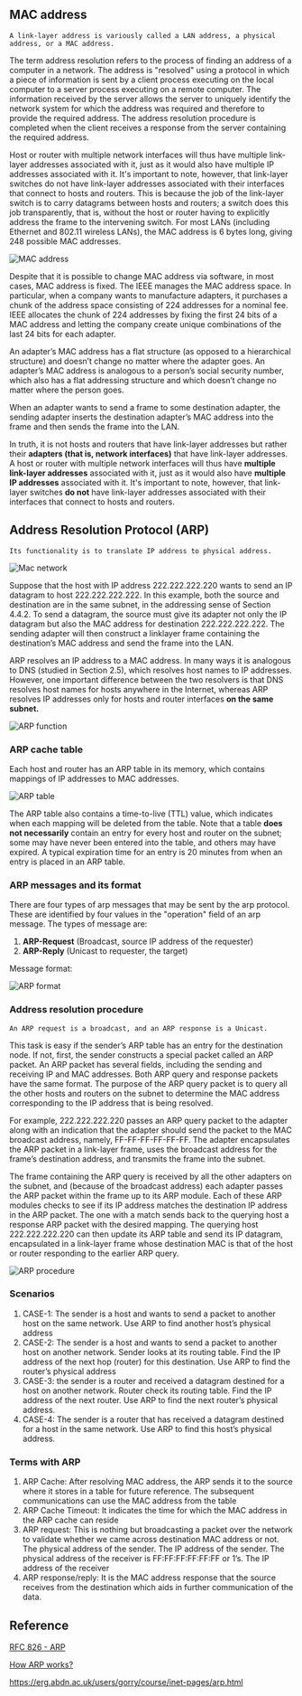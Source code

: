 ## MAC address
```A link-layer address is variously called a LAN address, a physical address, or a MAC address.```

The term address resolution refers to the process of finding an address of a computer in a network. The address is "resolved" using a protocol in which a piece of information is sent by a client process executing on the local computer to a server process executing on a remote computer. The information received by the server allows the server to uniquely identify the network system for which the address was required and therefore to provide the required address. The address resolution procedure is completed when the client receives a response from the server containing the required address.

Host or router with multiple network interfaces will thus have multiple link-layer
addresses associated with it, just as it would also have multiple IP addresses associated
with it. It's important to note, however, that link-layer switches do not have
link-layer addresses associated with their interfaces that connect to hosts and
routers. This is because the job of the link-layer switch is to carry datagrams
between hosts and routers; a switch does this job transparently, that is, without the
host or router having to explicitly address the frame to the intervening switch.
For most LANs (including Ethernet and 802.11 wireless LANs), the
MAC address is 6 bytes long, giving 248 possible MAC addresses.

![MAC address](images/mac_address.png)

Despite that it is possible to change MAC address via software, in most cases, MAC address is fixed. The IEEE manages the
MAC address space. In particular, when a company wants to manufacture
adapters, it purchases a chunk of the address space consisting of 224 addresses for
a nominal fee. IEEE allocates the chunk of 224 addresses by fixing the first 24 bits
of a MAC address and letting the company create unique combinations of the last
24 bits for each adapter.

An adapter’s MAC address has a flat structure (as opposed to a hierarchical
structure) and doesn’t change no matter where the adapter goes. An adapter’s MAC address is analogous to a person’s
social security number, which also has a flat addressing structure and which
doesn’t change no matter where the person goes.

When an adapter wants to send a frame to some destination adapter, the sending
adapter inserts the destination adapter’s MAC address into the frame and then
sends the frame into the LAN.

In truth, it is not hosts and routers that have link-layer addresses but rather their
**adapters (that is, network interfaces)** that have link-layer addresses. A host or
router with multiple network interfaces will thus have **multiple link-layer addresses** associated with it, just as it would also have **multiple IP addresses** associated
with it. It's important to note, however, that link-layer switches **do not** have
link-layer addresses associated with their interfaces that connect to hosts and
routers.

## Address Resolution Protocol (ARP)
```Its functionality is to translate IP address to physical address.```

![Mac network](images/mac_network.png)

Suppose that the host with IP address 222.222.222.220 wants to send an IP
datagram to host 222.222.222.222. In this example, both the source and destination
are in the same subnet, in the addressing sense of Section 4.4.2. To send a datagram,
the source must give its adapter not only the IP datagram but also the MAC address
for destination 222.222.222.222. The sending adapter will then construct a linklayer
frame containing the destination’s MAC address and send the frame into
the LAN.

ARP resolves an IP address to a MAC address. In many ways it
is analogous to DNS (studied in Section 2.5), which resolves host names to IP
addresses. However, one important difference between the two resolvers is that
DNS resolves host names for hosts anywhere in the Internet, whereas ARP resolves
IP addresses only for hosts and router interfaces **on the same subnet.**

![ARP function](https://media.geeksforgeeks.org/wp-content/uploads/20190423135210/arpp.png)

### ARP cache table
Each host and router has an ARP table in its memory, which contains mappings of IP
addresses to MAC addresses.

![ARP table](images/arp_table.png)

The ARP table also contains a time-to-live (TTL)
value, which indicates when each mapping will be deleted from the table. Note that
a table **does not necessarily** contain an entry for every host and router on the subnet;
some may have never been entered into the table, and others may have expired.
A typical expiration time for an entry is 20 minutes from when an entry is placed in
an ARP table.

### ARP messages and its format
There are four types of arp messages that may be sent by the arp protocol. These are identified by four values in the "operation" field of an arp message. The types of message are:

1. **ARP-Request** (Broadcast, source IP address of the requester)
2. **ARP-Reply** (Unicast to requester, the target)

Message format:

![ARP format](https://erg.abdn.ac.uk/users/gorry/course/images/arp-header.gif)

### Address resolution procedure
```An ARP request is a broadcast, and an ARP response is a Unicast. ```

This task is easy
if the sender’s ARP table has an entry for the destination node. If not, first, the sender constructs
a special packet called an ARP packet. An ARP packet has several fields,
including the sending and receiving IP and MAC addresses. Both ARP query and
response packets have the same format. The purpose of the ARP query packet is
to query all the other hosts and routers on the subnet to determine the MAC
address corresponding to the IP address that is being resolved.

For example, 222.222.222.220 passes an ARP query packet to
the adapter along with an indication that the adapter should send the packet to the
MAC broadcast address, namely, FF-FF-FF-FF-FF-FF. The adapter encapsulates
the ARP packet in a link-layer frame, uses the broadcast address for the frame’s
destination address, and transmits the frame into the subnet.

The frame containing the ARP
query is received by all the other adapters on the subnet, and (because of the
broadcast address) each adapter passes the ARP packet within the frame up to its
ARP module. Each of these ARP modules checks to see if its IP address matches
the destination IP address in the ARP packet. The one with a match sends back to
the querying host a response ARP packet with the desired mapping. The querying
host 222.222.222.220 can then update its ARP table and send its IP datagram,
encapsulated in a link-layer frame whose destination MAC is that of the host or
router responding to the earlier ARP query.

![ARP procedure](https://media.geeksforgeeks.org/wp-content/uploads/arp-2.jpg)

### Scenarios

1. CASE-1: The sender is a host and wants to send a packet to another host on the same network.
Use ARP to find another host’s physical address
2. CASE-2: The sender is a host and wants to send a packet to another host on another network. 
Sender looks at its routing table.
Find the IP address of the next hop (router) for this destination.
Use ARP to find the router’s physical address
3. CASE-3: the sender is a router and received a datagram destined for a host on another network. 
Router check its routing table.
Find the IP address of the next router.
Use ARP to find the next router’s physical address.
4. CASE-4: The sender is a router that has received a datagram destined for a host in the same network. 
Use ARP to find this host’s physical address.

### Terms with ARP

1. ARP Cache: After resolving MAC address, the ARP sends it to the source where it stores in a table for future reference. The subsequent communications can use the MAC address from the table
2. ARP Cache Timeout: It indicates the time for which the MAC address in the ARP cache can reside
3. ARP request: This is nothing but broadcasting a packet over the network to validate whether we came across destination MAC address or not. 
The physical address of the sender.
The IP address of the sender.
The physical address of the receiver is FF:FF:FF:FF:FF:FF or 1’s.
The IP address of the receiver
4. ARP response/reply: It is the MAC address response that the source receives from the destination which aids in further communication of the data. 

## Reference

[RFC 826 - ARP](https://tools.ietf.org/html/rfc826)

[How ARP works?](https://www.geeksforgeeks.org/how-address-resolution-protocol-arp-works/)

https://erg.abdn.ac.uk/users/gorry/course/inet-pages/arp.html